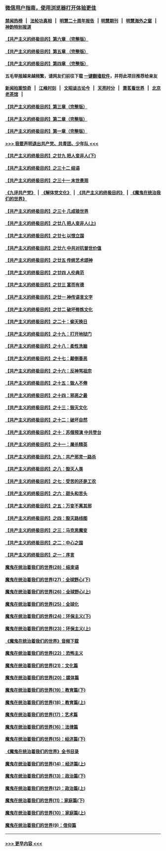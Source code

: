 ### [微信用户指南，使用浏览器打开体验更佳](https://github.com/gfw-breaker/banned-news1/blob/master/indexes/wechat-guide.md?t=0)
#### [禁闻热榜](热点新闻.md?t=0)  &nbsp;&nbsp;|&nbsp;&nbsp; [法轮功真相](https://github.com/gfw-breaker/truth/blob/master/README.md?t=0) &nbsp;&nbsp;|&nbsp;&nbsp; [明慧二十周年报告](https://github.com/gfw-breaker/mh-reports/blob/master/README.md?t=0) &nbsp;&nbsp;|&nbsp;&nbsp;[明慧期刊](https://github.com/gfw-breaker/mh-qikan) &nbsp;&nbsp;|&nbsp;&nbsp; [明慧海外之窗](https://github.com/gfw-breaker/mh-news/blob/master/README.md?t=0) &nbsp;&nbsp;|&nbsp;&nbsp; [神韵特别报道](https://github.com/gfw-breaker/mh-news/blob/master/shenyun.md?t=0)
#### [【共产主义的终极目的】第六章 （完整版）](../pages/nsc422/n11428913.md?t=02051401) 
#### [【共产主义的终极目的】第五章 （完整版）](../pages/nsc422/n11428912.md?t=02051401) 
#### [【共产主义的终极目的】第四章 （完整版）](../pages/nsc422/n11428907.md?t=02051401) 
#### 五毛举报越来越频繁，请网友们前往下载 [一键翻墙软件](https://github.com/gfw-breaker/ssr-accounts)，并将此项目推荐给亲友
#### [新闻拍案惊奇](https://github.com/gfw-breaker/banned-news1/blob/master/pages/link4.md) &nbsp;&nbsp;|&nbsp;&nbsp; [江峰时刻](https://github.com/gfw-breaker/banned-news1/blob/master/pages/link4.md) &nbsp;&nbsp;|&nbsp;&nbsp; [文昭谈古论今](https://github.com/gfw-breaker/banned-news1/blob/master/pages/link4.md) &nbsp;&nbsp;|&nbsp;&nbsp; [天亮时分](https://github.com/gfw-breaker/banned-news1/blob/master/pages/link4.md) &nbsp;&nbsp;|&nbsp;&nbsp; [萧茗看世界](https://github.com/gfw-breaker/banned-news1/blob/master/pages/link4.md) &nbsp;&nbsp;|&nbsp;&nbsp; [北京老茶馆](https://github.com/gfw-breaker/banned-news1/blob/master/pages/link4.md) &nbsp;&nbsp;|&nbsp;&nbsp; 
#### [【共产主义的终极目的】第三章（完整版）](../pages/nsc422/n11428848.md?t=02051401) 
#### [【共产主义的终极目的】第二章（完整版）](../pages/nsc422/n11428831.md?t=02051401) 
#### [【共产主义的终极目的】第一章（完整版）](../pages/nsc422/n11417651.md?t=02051401) 
#### [>>> 我要声明退出共产党、共青团、少年队 <<<](https://github.com/begood0513/goodnews/blob/master/quit/letter.md) 
#### [【共产主义的终极目的】之廿九 把人变非人(下)](../pages/nsc422/n11344140.md?t=02051401) 
#### [【共产主义的终极目的】之三十二 结语](../pages/nsc422/n11360535.md?t=02051401) 
#### [【共产主义的终极目的】之三十一 末世景观](../pages/nsc422/n11351129.md?t=02051401) 
#### [《九评共产党》](https://github.com/begood0513/9ping.md/blob/master/README.md) &nbsp;|&nbsp; [《解体党文化》](../../../../jtdwh.md/blob/master/README.md)  &nbsp;|&nbsp; [《共产主义的终极目的》](../../../../gczydzjmd.md/blob/master/README.md) &nbsp;|&nbsp; [《魔鬼在统治我们的世界》](../../../../mgztzwmdsj.md/blob/master/README.md) 
#### [【共产主义的终极目的】之三十 几成狼世界](../pages/nsc422/n11348280.md?t=02051401) 
#### [【共产主义的终极目的】之廿八 把人变非人(上)](../pages/nsc422/n11340492.md?t=02051401) 
#### [【共产主义的终极目的】之廿七 以恨立国](../pages/nsc422/n11336944.md?t=02051401) 
#### [【共产主义的终极目的】之廿六 中共对抗普世价值](../pages/nsc422/n11324785.md?t=02051401) 
#### [【共产主义的终极目的】之廿五 传统艺术颂神](../pages/nsc422/n11296396.md?t=02051401) 
#### [【共产主义的终极目的】之廿四 人伦典范](../pages/nsc422/n11296397.md?t=02051401) 
#### [【共产主义的终极目的】之廿三 富而有德](../pages/nsc422/n11283598.md?t=02051401) 
#### [【共产主义的终极目的】之廿一 神传语言文字](../pages/nsc422/n11263265.md?t=02051401) 
#### [【共产主义的终极目的】之廿二 破坏修炼文化](../pages/nsc422/n11245728.md?t=02051401) 
#### [【共产主义的终极目的】之二十：偷天换日](../pages/nsc422/n11238846.md?t=02051401) 
#### [【共产主义的终极目的】之十九：打开地狱门](../pages/nsc422/n11206376.md?t=02051401) 
#### [【共产主义的终极目的】之十八：柔性洗脑](../pages/nsc422/n11199994.md?t=02051401) 
#### [【共产主义的终极目的】之十七：颠倒善恶](../pages/nsc422/n11179782.md?t=02051401) 
#### [【共产主义的终极目的】之十六：反神骂祖宗](../pages/nsc422/n11166798.md?t=02051401) 
#### [【共产主义的终极目的】之十五：毁人不倦](../pages/nsc422/n11166792.md?t=02051401) 
#### [【共产主义的终极目的】之十四：邪恶之最](../pages/nsc422/n11150249.md?t=02051401) 
#### [【共产主义的终极目的】之十三：毁灭文化](../pages/nsc422/n11135227.md?t=02051401) 
#### [【共产主义的终极目的】之十二：破坏自然](../pages/nsc422/n11135214.md?t=02051401) 
#### [【共产主义的终极目的】之十：苏俄预演 中共登台](../pages/nsc422/n11118424.md?t=02051401) 
#### [【共产主义的终极目的】之十一：屠杀精英](../pages/nsc422/n11118442.md?t=02051401) 
#### [【共产主义的终极目的】之九：共产邪灵一路杀](../pages/nsc422/n11114139.md?t=02051401) 
#### [【共产主义的终极目的】之八：毁灭人类](../pages/nsc422/n11108503.md?t=02051401) 
#### [【共产主义的终极目的】之七：受苦的还是工农](../pages/nsc422/n11101809.md?t=02051401) 
#### [【共产主义的终极目的】之六：甜头和苦头](../pages/nsc422/n11096971.md?t=02051401) 
#### [【共产主义的终极目的】之五：万变不离其邪](../pages/nsc422/n11091285.md?t=02051401) 
#### [【共产主义的终极目的】之四：毁灭路线图](../pages/nsc422/n11086284.md?t=02051401) 
#### [【共产主义的终极目的】之三：马克思魔变](../pages/nsc422/n11061941.md?t=02051401) 
#### [【共产主义的终极目的】之二：中心之国](../pages/nsc422/n11047728.md?t=02051401) 
#### [【共产主义的终极目的】之一：序言](../pages/nsc422/n11086077.md?t=02051401) 
#### [魔鬼在统治着我们的世界(28)：结束语](../pages/nsc422/n10936246.md?t=02051401) 
#### [魔鬼在统治着我们的世界(27)：全球野心(下)](../pages/nsc422/n10928319.md?t=02051401) 
#### [魔鬼在统治着我们的世界(26)：全球野心(上)](../pages/nsc422/n10900318.md?t=02051401) 
#### [魔鬼在统治着我们的世界(25)：全球化](../pages/nsc422/n10788205.md?t=02051401) 
#### [魔鬼在统治着我们的世界(24)：环保主义(下)](../pages/nsc422/n10695307.md?t=02051401) 
#### [魔鬼在统治着我们的世界(23)：环保主义(上)](../pages/nsc422/n10688613.md?t=02051401) 
#### [《魔鬼在统治着我们的世界》音频下载](../pages/nsc422/n10635553.md?t=02051401) 
#### [魔鬼在统治着我们的世界(22)：恐怖主义](../pages/nsc422/n10614727.md?t=02051401) 
#### [魔鬼在统治着我们的世界(21)：文化篇](../pages/nsc422/n10597706.md?t=02051401) 
#### [魔鬼在统治着我们的世界(20)：媒体篇](../pages/nsc422/n10586579.md?t=02051401) 
#### [魔鬼在统治着我们的世界(19)：教育篇(下)](../pages/nsc422/n10564808.md?t=02051401) 
#### [魔鬼在统治着我们的世界(18)：教育篇(上)](../pages/nsc422/n10526970.md?t=02051401) 
#### [魔鬼在统治着我们的世界(17)：艺术篇](../pages/nsc422/n10499093.md?t=02051401) 
#### [魔鬼在统治着我们的世界(16)：法律篇](../pages/nsc422/n10485969.md?t=02051401) 
#### [魔鬼在统治着我们的世界(15)：经济篇(下)](../pages/nsc422/n10469975.md?t=02051401) 
#### [《魔鬼在统治着我们的世界》全书目录](../pages/nsc422/n10464261.md?t=02051401) 
#### [魔鬼在统治着我们的世界(14)：经济篇(上)](../pages/nsc422/n10457370.md?t=02051401) 
#### [魔鬼在统治着我们的世界(13)：政治篇(下)](../pages/nsc422/n10448270.md?t=02051401) 
#### [魔鬼在统治着我们的世界(12)：政治篇(上)](../pages/nsc422/n10444576.md?t=02051401) 
#### [魔鬼在统治着我们的世界(11)：家庭篇(下)](../pages/nsc422/n10440961.md?t=02051401) 
#### [魔鬼在统治着我们的世界(10)：家庭篇(上)](../pages/nsc422/n10435448.md?t=02051401) 
#### [魔鬼在统治着我们的世界(9)：信仰篇](../pages/nsc422/n10432159.md?t=02051401) 

----
#### [ >>> 更早内容 <<< ](../indexes/nsc422-earlier.md)
